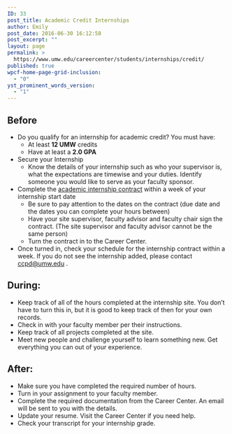 ```yaml
---
ID: 33
post_title: Academic Credit Internships
author: Emily
post_date: 2016-06-30 16:12:58
post_excerpt: ""
layout: page
permalink: >
  https://www.umw.edu/careercenter/students/internships/credit/
published: true
wpcf-home-page-grid-inclusion:
  - "0"
yst_prominent_words_version:
  - "1"
---
```

<h2>Before</h2>
<ul>
 	<li>Do you qualify for an internship for academic credit? You must have:
<ul>
 	<li>At least <strong>12 UMW</strong> credits</li>
 	<li>Have at least a <strong>2.0 GPA</strong></li>
</ul>
</li>
 	<li>Secure your Internship
<ul>
 	<li>Know the details of your internship such as who your supervisor is, what the expectations are timewise and your duties. Identify someone you would like to serve as your faculty sponsor.</li>
</ul>
</li>
 	<li>Complete the <a href="http://www.umw.edu/careercenter/wp-content/uploads/sites/41/2016/08/InternshipContract.pdf">academic internship contract</a> within a week of your internship start date
<ul>
 	<li>Be sure to pay attention to the dates on the contract (due date and the dates you can complete your hours between)</li>
 	<li>Have your site supervisor, faculty advisor and faculty chair sign the contract. (The site supervisor and faculty advisor cannot be the same person)</li>
 	<li>Turn the contract in to the Career Center.</li>
</ul>
</li>
 	<li>Once turned in, check your schedule for the internship contract within a week. If you do not see the internship added, please contact <a href="mailto:ccpd@umw.edu">ccpd@umw.edu</a> .</li>
</ul>
<h2>During:</h2>
<ul>
 	<li>Keep track of all of the hours completed at the internship site. You don’t have to turn this in, but it is good to keep track of then for your own records.</li>
 	<li>Check in with your faculty member per their instructions.</li>
 	<li>Keep track of all projects completed at the site.</li>
 	<li>Meet new people and challenge yourself to learn something new. Get everything you can out of your experience.</li>
</ul>
<h2>After:</h2>
<ul>
 	<li>Make sure you have completed the required number of hours.</li>
 	<li>Turn in your assignment to your faculty member.</li>
 	<li>Complete the required documentation from the Career Center. An email will be sent to you with the details.</li>
 	<li>Update your resume. Visit the Career Center if you need help.</li>
 	<li>Check your transcript for your internship grade.</li>
</ul>